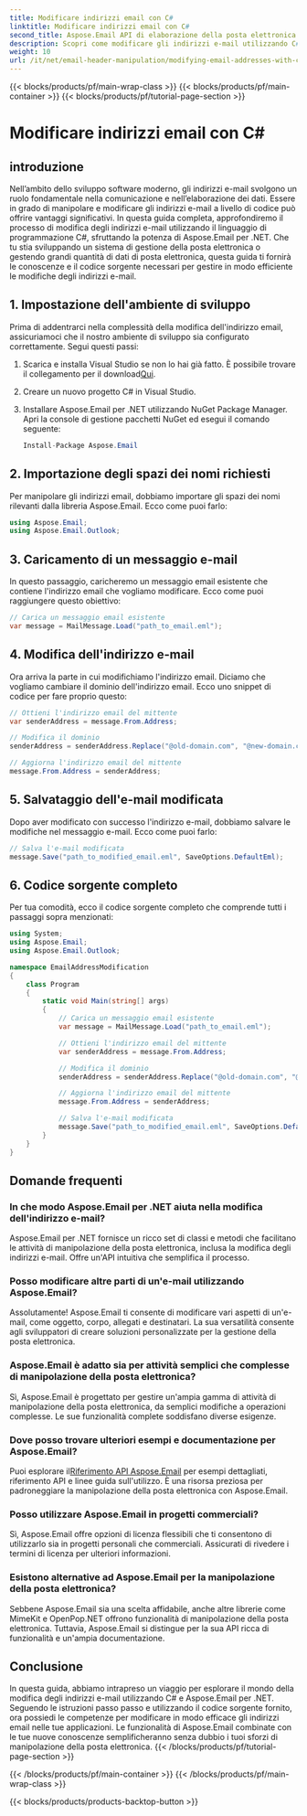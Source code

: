 ```yaml
---
title: Modificare indirizzi email con C#
linktitle: Modificare indirizzi email con C#
second_title: Aspose.Email API di elaborazione della posta elettronica .NET
description: Scopri come modificare gli indirizzi e-mail utilizzando C# con l'aiuto di Aspose.Email per .NET. Segui questa guida passo passo per manipolare gli indirizzi email in modo efficace.
weight: 10
url: /it/net/email-header-manipulation/modifying-email-addresses-with-csharp/
---
```


{{< blocks/products/pf/main-wrap-class >}}
{{< blocks/products/pf/main-container >}}
{{< blocks/products/pf/tutorial-page-section >}}

# Modificare indirizzi email con C#


## introduzione

Nell’ambito dello sviluppo software moderno, gli indirizzi e-mail svolgono un ruolo fondamentale nella comunicazione e nell’elaborazione dei dati. Essere in grado di manipolare e modificare gli indirizzi e-mail a livello di codice può offrire vantaggi significativi. In questa guida completa, approfondiremo il processo di modifica degli indirizzi e-mail utilizzando il linguaggio di programmazione C#, sfruttando la potenza di Aspose.Email per .NET. Che tu stia sviluppando un sistema di gestione della posta elettronica o gestendo grandi quantità di dati di posta elettronica, questa guida ti fornirà le conoscenze e il codice sorgente necessari per gestire in modo efficiente le modifiche degli indirizzi e-mail.


## 1. Impostazione dell'ambiente di sviluppo

Prima di addentrarci nella complessità della modifica dell'indirizzo email, assicuriamoci che il nostro ambiente di sviluppo sia configurato correttamente. Segui questi passi:

1.  Scarica e installa Visual Studio se non lo hai già fatto. È possibile trovare il collegamento per il download[Qui](https://visualstudio.microsoft.com/downloads/).

2. Creare un nuovo progetto C# in Visual Studio.

3. Installare Aspose.Email per .NET utilizzando NuGet Package Manager. Apri la console di gestione pacchetti NuGet ed esegui il comando seguente:
   
   ```csharp
   Install-Package Aspose.Email
   ```

## 2. Importazione degli spazi dei nomi richiesti

Per manipolare gli indirizzi email, dobbiamo importare gli spazi dei nomi rilevanti dalla libreria Aspose.Email. Ecco come puoi farlo:

```csharp
using Aspose.Email;
using Aspose.Email.Outlook;
```

## 3. Caricamento di un messaggio e-mail

In questo passaggio, caricheremo un messaggio email esistente che contiene l'indirizzo email che vogliamo modificare. Ecco come puoi raggiungere questo obiettivo:

```csharp
// Carica un messaggio email esistente
var message = MailMessage.Load("path_to_email.eml");
```

## 4. Modifica dell'indirizzo e-mail

Ora arriva la parte in cui modifichiamo l'indirizzo email. Diciamo che vogliamo cambiare il dominio dell'indirizzo email. Ecco uno snippet di codice per fare proprio questo:

```csharp
// Ottieni l'indirizzo email del mittente
var senderAddress = message.From.Address;

// Modifica il dominio
senderAddress = senderAddress.Replace("@old-domain.com", "@new-domain.com");

// Aggiorna l'indirizzo email del mittente
message.From.Address = senderAddress;
```

## 5. Salvataggio dell'e-mail modificata

Dopo aver modificato con successo l'indirizzo e-mail, dobbiamo salvare le modifiche nel messaggio e-mail. Ecco come puoi farlo:

```csharp
// Salva l'e-mail modificata
message.Save("path_to_modified_email.eml", SaveOptions.DefaultEml);
```

## 6. Codice sorgente completo

Per tua comodità, ecco il codice sorgente completo che comprende tutti i passaggi sopra menzionati:

```csharp
using System;
using Aspose.Email;
using Aspose.Email.Outlook;

namespace EmailAddressModification
{
    class Program
    {
        static void Main(string[] args)
        {
            // Carica un messaggio email esistente
            var message = MailMessage.Load("path_to_email.eml");

            // Ottieni l'indirizzo email del mittente
            var senderAddress = message.From.Address;

            // Modifica il dominio
            senderAddress = senderAddress.Replace("@old-domain.com", "@new-domain.com");

            // Aggiorna l'indirizzo email del mittente
            message.From.Address = senderAddress;

            // Salva l'e-mail modificata
            message.Save("path_to_modified_email.eml", SaveOptions.DefaultEml);
        }
    }
}
```

## Domande frequenti

### In che modo Aspose.Email per .NET aiuta nella modifica dell'indirizzo e-mail?

Aspose.Email per .NET fornisce un ricco set di classi e metodi che facilitano le attività di manipolazione della posta elettronica, inclusa la modifica degli indirizzi e-mail. Offre un'API intuitiva che semplifica il processo.

### Posso modificare altre parti di un'e-mail utilizzando Aspose.Email?

Assolutamente! Aspose.Email ti consente di modificare vari aspetti di un'e-mail, come oggetto, corpo, allegati e destinatari. La sua versatilità consente agli sviluppatori di creare soluzioni personalizzate per la gestione della posta elettronica.

### Aspose.Email è adatto sia per attività semplici che complesse di manipolazione della posta elettronica?

Sì, Aspose.Email è progettato per gestire un'ampia gamma di attività di manipolazione della posta elettronica, da semplici modifiche a operazioni complesse. Le sue funzionalità complete soddisfano diverse esigenze.

### Dove posso trovare ulteriori esempi e documentazione per Aspose.Email?

Puoi esplorare il[Riferimento API Aspose.Email](https://reference.aspose.com/email/net/) per esempi dettagliati, riferimento API e linee guida sull'utilizzo. È una risorsa preziosa per padroneggiare la manipolazione della posta elettronica con Aspose.Email.

### Posso utilizzare Aspose.Email in progetti commerciali?

Sì, Aspose.Email offre opzioni di licenza flessibili che ti consentono di utilizzarlo sia in progetti personali che commerciali. Assicurati di rivedere i termini di licenza per ulteriori informazioni.

### Esistono alternative ad Aspose.Email per la manipolazione della posta elettronica?

Sebbene Aspose.Email sia una scelta affidabile, anche altre librerie come MimeKit e OpenPop.NET offrono funzionalità di manipolazione della posta elettronica. Tuttavia, Aspose.Email si distingue per la sua API ricca di funzionalità e un'ampia documentazione.

## Conclusione

In questa guida, abbiamo intrapreso un viaggio per esplorare il mondo della modifica degli indirizzi e-mail utilizzando C# e Aspose.Email per .NET. Seguendo le istruzioni passo passo e utilizzando il codice sorgente fornito, ora possiedi le competenze per modificare in modo efficace gli indirizzi email nelle tue applicazioni. Le funzionalità di Aspose.Email combinate con le tue nuove conoscenze semplificheranno senza dubbio i tuoi sforzi di manipolazione della posta elettronica.
{{< /blocks/products/pf/tutorial-page-section >}}

{{< /blocks/products/pf/main-container >}}
{{< /blocks/products/pf/main-wrap-class >}}

{{< blocks/products/products-backtop-button >}}
